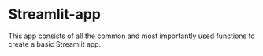 # Streamlit-app
This app consists of all the common and most importantly used functions to create a basic Streamlit app.
